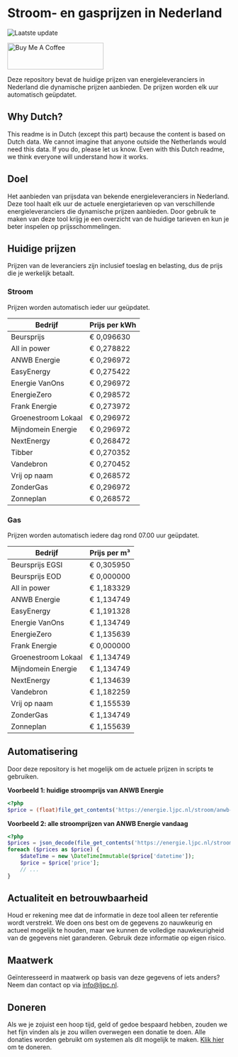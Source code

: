 # Stroom- en gasprijzen in Nederland

![Laatste update](https://img.shields.io/badge/laatste%20update-2024--05--20%2022%3A00%20CET-brightgreen)

<a href="https://www.buymeacoffee.com/Lars-" target="_blank"><img src="https://cdn.buymeacoffee.com/buttons/v2/default-orange.png" alt="Buy Me A Coffee" height="60" style="height: 60px !important;width: 217px !important;" ></a>

Deze repository bevat de huidige prijzen van energieleveranciers in Nederland die dynamische prijzen aanbieden. De prijzen worden elk uur automatisch geüpdatet.

## Why Dutch?

This readme is in Dutch (except this part) because the content is based on Dutch data. We cannot imagine that anyone outside the Netherlands would need this data. If you do, please let us know. Even with this Dutch readme, we think
everyone will understand how it works.

## Doel

Het aanbieden van prijsdata van bekende energieleveranciers in Nederland. Deze tool haalt elk uur de actuele energietarieven op van verschillende energieleveranciers die dynamische prijzen aanbieden. Door gebruik te maken van deze tool
krijg je een overzicht van de huidige tarieven en kun je beter inspelen op prijsschommelingen.

## Huidige prijzen

Prijzen van de leveranciers zijn inclusief toeslag en belasting, dus de prijs die je werkelijk betaalt.

### Stroom

Prijzen worden automatisch ieder uur geüpdatet.

 Bedrijf | Prijs per kWh 
---------|---------------
Beursprijs | € 0,096630
All in power | € 0,278822
ANWB Energie | € 0,296972
EasyEnergy | € 0,275422
Energie VanOns | € 0,296972
EnergieZero | € 0,298572
Frank Energie | € 0,273972
Groenestroom Lokaal | € 0,296972
Mijndomein Energie | € 0,296972
NextEnergy | € 0,268472
Tibber | € 0,270352
Vandebron | € 0,270452
Vrij op naam | € 0,268572
ZonderGas | € 0,296972
Zonneplan | € 0,268572


### Gas

Prijzen worden automatisch iedere dag rond 07.00 uur geüpdatet.

 Bedrijf | Prijs per m³ 
---------|--------------
Beursprijs EGSI | € 0,305950
Beursprijs EOD | € 0,000000
All in power | € 1,183329
ANWB Energie | € 1,134749
EasyEnergy | € 1,191328
Energie VanOns | € 1,134749
EnergieZero | € 1,135639
Frank Energie | € 0,000000
Groenestroom Lokaal | € 1,134749
Mijndomein Energie | € 1,134749
NextEnergy | € 1,134639
Vandebron | € 1,182259
Vrij op naam | € 1,155539
ZonderGas | € 1,134749
Zonneplan | € 1,155639


## Automatisering

Door deze repository is het mogelijk om de actuele prijzen in scripts te gebruiken.

**Voorbeeld 1: huidige stroomprijs van ANWB Energie**

```php
<?php
$price = (float)file_get_contents('https://energie.ljpc.nl/stroom/anwb-energie-nu.txt');

```

**Voorbeeld 2: alle stroomprijzen van ANWB Energie vandaag**

```php
<?php
$prices = json_decode(file_get_contents('https://energie.ljpc.nl/stroom/all-in-power-vandaag.json'),true);
foreach ($prices as $price) {
    $dateTime = new \DateTimeImmutable($price['datetime']);
    $price = $price['price'];
    // ...
}
```

## Actualiteit en betrouwbaarheid

Houd er rekening mee dat de informatie in deze tool alleen ter referentie wordt verstrekt. We doen ons best om de gegevens zo nauwkeurig en actueel mogelijk te houden, maar we kunnen de volledige nauwkeurigheid van de gegevens niet
garanderen. Gebruik deze informatie op eigen risico.

## Maatwerk

Geïnteresseerd in maatwerk op basis van deze gegevens of iets anders? Neem dan contact op
via [info@ljpc.nl](mailto:info@ljpc.nl?subject=Energie%20prijzen).

## Doneren

Als we je zojuist een hoop tijd, geld of gedoe bespaard hebben, zouden we het fijn vinden als je zou willen overwegen een
donatie te doen. Alle donaties worden gebruikt om systemen als dit mogelijk te
maken. [Klik hier](https://www.buymeacoffee.com/Lars-) om te doneren.
